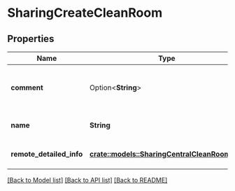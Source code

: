 # SharingCreateCleanRoom

## Properties

Name | Type | Description | Notes
------------ | ------------- | ------------- | -------------
**comment** | Option<**String**> | User-provided free-form text description. | [optional]
**name** | **String** | Name of the clean room. | 
**remote_detailed_info** | [**crate::models::SharingCentralCleanRoomInfo**](SharingCentralCleanRoomInfo.md) | Central clean room details. | 

[[Back to Model list]](../README.md#documentation-for-models) [[Back to API list]](../README.md#documentation-for-api-endpoints) [[Back to README]](../README.md)


